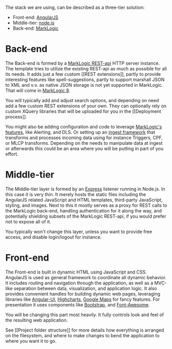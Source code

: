 The stack we are using, can be described as a three-tier solution:

- Front-end: [AngularJS](https://angularjs.org/)
- Middle-tier: [node.js](http://nodejs.org/)
- Back-end: [MarkLogic](http://marklogic.com)

# Back-end

The Back-end is formed by a [MarkLogic REST-api](http://docs.marklogic.com/guide/rest-dev) HTTP server instance. The template tries to utilize the existing REST-api as much as possible for all its needs. It adds just a few custom [[REST extensions]], partly to provide interesting features like spell-suggestions, partly to support marshall JSON to XML and v.v. as native JSON storage is not yet supported in MarkLogic. That will come in [MarkLogic 8](http://www.marklogic.com/press-releases/marklogic-sets-standard-for-modern-database/).

You will typically add and adjust search options, and depending on need add a few custom REST extensions of your own. They can optionally rely on custom XQuery libraries that will be uploaded for you in the [[Deployment process]].

You might also be adding configuration and code to leverage [MarkLogic's features](http://docs.marklogic.com/guide/app-dev), like Alerting, and DLS. Or setting up an [ingest framework](http://docs.marklogic.com/guide/ingestion) that transforms and processes incoming data using for instance Triggers, CPF, or MLCP transforms. Depending on the needs to manipulate data at ingest or afterwards this could be an area where you will be putting in part of you effort.

# Middle-tier
The Middle-tier layer is formed by an [Express](http://expressjs.com/) listener running in Node.js. In this case it is very thin. It merely hosts the static files including the AngularJS related JavaScript and HTML templates, third-party JavaScript, styling, and images. Next to this it mostly serves as a proxy for REST calls to the MarkLogic back-end, handling authentication for it along the way, and potentially shielding subsets of the MarkLogic REST-api, if you would prefer not to expose all of it.

You typically won't change this layer, unless you want to provide free access, and disable login/logout for instance.
# Front-end

The Front-end is built in dynamic HTML using JavaScript and CSS. AngularJS is used as general framework to coordinate all dynamic behavior. It includes routing and navigation through the application, as well as a MVC-like separation between data, visualization, and application logic. It also provides convenient handles for building dynamic web pages, leveraging libraries like [Angular-UI](http://angular-ui.github.io/), [Highcharts](http://www.highcharts.com/), [Google Maps](https://developers.google.com/maps/documentation/javascript/3.exp/reference) for fancy features. For presentation it uses components like [Bootstrap](http://getbootstrap.com/), and [Font-Awesome](http://fortawesome.github.io/Font-Awesome/).

You will be changing this part most heavily. It fully controls look and feel of the resulting web application.

See [[Project folder structure]] for more details how everything is arranged on the filesystem, and where to make changes to bend the application to where you want it to go.
